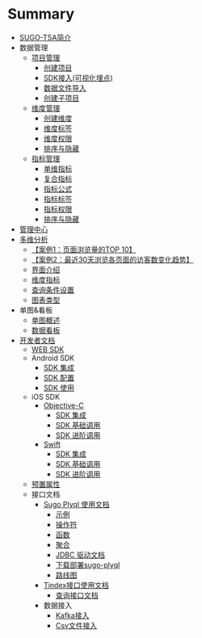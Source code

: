 # Summary
* [SUGO-TSA简介](book-index-tsa.md)
* 数据管理
  * [项目管理](project-management.md)
    * [创建项目](project-management.md#create-project)
    * [SDK接入(可视化埋点)](project-management.md#sdk-access)
    * [数据文件导入](project-management.md#file-access)
    * [创建子项目](project-management.md#create-son)
  * [维度管理](dimension-management.md)
    * [创建维度](dimension-management.md#anchor-1)
    * [维度标签](dimension-management.md#anchor-2)
    * [维度权限](dimension-management.md#anchor-3)
    * [排序与隐藏](dimension-management.md#anchor-4)
  * [指标管理](indicator-management.md)
    * [单维指标](indicator-management.md#anchor-1)
    * [复合指标](indicator-management.md#anchor-2)
    * [指标公式](indicator-management.md#anchor-3)
    * [指标标签](indicator-management.md#anchor-4)
    * [指标权限](indicator-management.md#anchor-5)
    * [排序与隐藏](indicator-management.md#anchor-6)
* [管理中心](mana-company.md)
* [多维分析](analytics/data-index.md)
  * [【案例1：页面浏览量的TOP 10】](analytics/data-index.md#case1)
  * [【案例2：最近30天浏览各页面的访客数变化趋势】](analytics/data-index.md#case2)
  * [界面介绍](analytics/data-index.md#intro)
  * [维度指标](analytics/dimen-quota.md)
  * [查询条件设置](analytics/query-condition.md)
  * [图表类型](analytics/chart-intro.md)
* 单图&看板 
  * [单图概述](analytics/slices&board.md#slices)
  * [数据看板](analytics/slices&board.md#board)
* [开发者文档](developer-docs-web.md)
  * [WEB SDK](developer-docs-web.md)
  * Android SDK
    * [SDK 集成](developer/android/README.md#anchor-1)
    * [SDK 配置](developer/android/README.md#anchor-2)
    * [SDK 使用](developer/android/README.md#anchor-3)
  * iOS SDK
    * [Objective-C](developer/ios/objc/README.md)
      * [SDK 集成](developer/ios/objc/README.md#anchor-1)
      * [SDK 基础调用](developer/ios/objc/README.md#anchor-2)
      * [SDK 进阶调用](developer/ios/objc/README.md#anchor-3)
    * [Swift](developer/ios/swift/README.md)
      * [SDK 集成](developer/ios/swift/README.md#anchor-1)
      * [SDK 基础调用](developer/ios/swift/README.md#anchor-2)
      * [SDK 进阶调用](developer/ios/swift/README.md#anchor-3)
  * [预置属性](developer/web/dimensions.md)
  * 接口文档
    * [Sugo Plyql 使用文档](developer/interfaces/sugo-plyql.md)
      * [示例](developer/interfaces/sugo-plyql.md#example)
      * [操作符](developer/interfaces/sugo-plyql.md#operators)
      * [函数](developer/interfaces/sugo-plyql.md#functions)
      * [聚合](developer/interfaces/sugo-plyql.md#aggregations)
      * [JDBC 驱动文档](developer/interfaces/jdbc.md)
      * [下载部署sugo-plyql](/developer/interfaces/download-plyql.md)
      * [路线图](developer/interfaces/plyql-roadmap.md)
    * [Tindex接口使用文档](developer/query/index.md)
      - [查询接口文档](/developer/query/query.md)
    * 数据接入
      * [Kafka接入](developer/data-access/kakfa-druid.md)
      * [Csv文件接入](developer/data-access/csv-druid.md)
  


